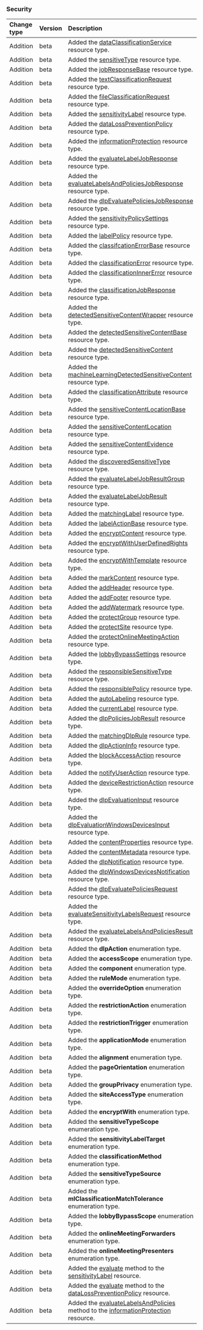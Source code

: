 ### Security

| **Change type** | **Version** | **Description** |
|:---|:---|:---|
|Addition|beta|Added the [dataClassificationService](https://docs.microsoft.com/en-us/graph/api/resources/dataClassificationService?view=graph-rest-beta) resource type.|
|Addition|beta|Added the [sensitiveType](https://docs.microsoft.com/en-us/graph/api/resources/sensitiveType?view=graph-rest-beta) resource type.|
|Addition|beta|Added the [jobResponseBase](https://docs.microsoft.com/en-us/graph/api/resources/jobResponseBase?view=graph-rest-beta) resource type.|
|Addition|beta|Added the [textClassificationRequest](https://docs.microsoft.com/en-us/graph/api/resources/textClassificationRequest?view=graph-rest-beta) resource type.|
|Addition|beta|Added the [fileClassificationRequest](https://docs.microsoft.com/en-us/graph/api/resources/fileClassificationRequest?view=graph-rest-beta) resource type.|
|Addition|beta|Added the [sensitivityLabel](https://docs.microsoft.com/en-us/graph/api/resources/sensitivityLabel?view=graph-rest-beta) resource type.|
|Addition|beta|Added the [dataLossPreventionPolicy](https://docs.microsoft.com/en-us/graph/api/resources/dataLossPreventionPolicy?view=graph-rest-beta) resource type.|
|Addition|beta|Added the [informationProtection](https://docs.microsoft.com/en-us/graph/api/resources/informationProtection?view=graph-rest-beta) resource type.|
|Addition|beta|Added the [evaluateLabelJobResponse](https://docs.microsoft.com/en-us/graph/api/resources/evaluateLabelJobResponse?view=graph-rest-beta) resource type.|
|Addition|beta|Added the [evaluateLabelsAndPoliciesJobResponse](https://docs.microsoft.com/en-us/graph/api/resources/evaluateLabelsAndPoliciesJobResponse?view=graph-rest-beta) resource type.|
|Addition|beta|Added the [dlpEvaluatePoliciesJobResponse](https://docs.microsoft.com/en-us/graph/api/resources/dlpEvaluatePoliciesJobResponse?view=graph-rest-beta) resource type.|
|Addition|beta|Added the [sensitivityPolicySettings](https://docs.microsoft.com/en-us/graph/api/resources/sensitivityPolicySettings?view=graph-rest-beta) resource type.|
|Addition|beta|Added the [labelPolicy](https://docs.microsoft.com/en-us/graph/api/resources/labelPolicy?view=graph-rest-beta) resource type.|
|Addition|beta|Added the [classifcationErrorBase](https://docs.microsoft.com/en-us/graph/api/resources/classifcationErrorBase?view=graph-rest-beta) resource type.|
|Addition|beta|Added the [classificationError](https://docs.microsoft.com/en-us/graph/api/resources/classificationError?view=graph-rest-beta) resource type.|
|Addition|beta|Added the [classificationInnerError](https://docs.microsoft.com/en-us/graph/api/resources/classificationInnerError?view=graph-rest-beta) resource type.|
|Addition|beta|Added the [classificationJobResponse](https://docs.microsoft.com/en-us/graph/api/resources/classificationJobResponse?view=graph-rest-beta) resource type.|
|Addition|beta|Added the [detectedSensitiveContentWrapper](https://docs.microsoft.com/en-us/graph/api/resources/detectedSensitiveContentWrapper?view=graph-rest-beta) resource type.|
|Addition|beta|Added the [detectedSensitiveContentBase](https://docs.microsoft.com/en-us/graph/api/resources/detectedSensitiveContentBase?view=graph-rest-beta) resource type.|
|Addition|beta|Added the [detectedSensitiveContent](https://docs.microsoft.com/en-us/graph/api/resources/detectedSensitiveContent?view=graph-rest-beta) resource type.|
|Addition|beta|Added the [machineLearningDetectedSensitiveContent](https://docs.microsoft.com/en-us/graph/api/resources/machineLearningDetectedSensitiveContent?view=graph-rest-beta) resource type.|
|Addition|beta|Added the [classificationAttribute](https://docs.microsoft.com/en-us/graph/api/resources/classificationAttribute?view=graph-rest-beta) resource type.|
|Addition|beta|Added the [sensitiveContentLocationBase](https://docs.microsoft.com/en-us/graph/api/resources/sensitiveContentLocationBase?view=graph-rest-beta) resource type.|
|Addition|beta|Added the [sensitiveContentLocation](https://docs.microsoft.com/en-us/graph/api/resources/sensitiveContentLocation?view=graph-rest-beta) resource type.|
|Addition|beta|Added the [sensitiveContentEvidence](https://docs.microsoft.com/en-us/graph/api/resources/sensitiveContentEvidence?view=graph-rest-beta) resource type.|
|Addition|beta|Added the [discoveredSensitiveType](https://docs.microsoft.com/en-us/graph/api/resources/discoveredSensitiveType?view=graph-rest-beta) resource type.|
|Addition|beta|Added the [evaluateLabelJobResultGroup](https://docs.microsoft.com/en-us/graph/api/resources/evaluateLabelJobResultGroup?view=graph-rest-beta) resource type.|
|Addition|beta|Added the [evaluateLabelJobResult](https://docs.microsoft.com/en-us/graph/api/resources/evaluateLabelJobResult?view=graph-rest-beta) resource type.|
|Addition|beta|Added the [matchingLabel](https://docs.microsoft.com/en-us/graph/api/resources/matchingLabel?view=graph-rest-beta) resource type.|
|Addition|beta|Added the [labelActionBase](https://docs.microsoft.com/en-us/graph/api/resources/labelActionBase?view=graph-rest-beta) resource type.|
|Addition|beta|Added the [encryptContent](https://docs.microsoft.com/en-us/graph/api/resources/encryptContent?view=graph-rest-beta) resource type.|
|Addition|beta|Added the [encryptWithUserDefinedRights](https://docs.microsoft.com/en-us/graph/api/resources/encryptWithUserDefinedRights?view=graph-rest-beta) resource type.|
|Addition|beta|Added the [encryptWithTemplate](https://docs.microsoft.com/en-us/graph/api/resources/encryptWithTemplate?view=graph-rest-beta) resource type.|
|Addition|beta|Added the [markContent](https://docs.microsoft.com/en-us/graph/api/resources/markContent?view=graph-rest-beta) resource type.|
|Addition|beta|Added the [addHeader](https://docs.microsoft.com/en-us/graph/api/resources/addHeader?view=graph-rest-beta) resource type.|
|Addition|beta|Added the [addFooter](https://docs.microsoft.com/en-us/graph/api/resources/addFooter?view=graph-rest-beta) resource type.|
|Addition|beta|Added the [addWatermark](https://docs.microsoft.com/en-us/graph/api/resources/addWatermark?view=graph-rest-beta) resource type.|
|Addition|beta|Added the [protectGroup](https://docs.microsoft.com/en-us/graph/api/resources/protectGroup?view=graph-rest-beta) resource type.|
|Addition|beta|Added the [protectSite](https://docs.microsoft.com/en-us/graph/api/resources/protectSite?view=graph-rest-beta) resource type.|
|Addition|beta|Added the [protectOnlineMeetingAction](https://docs.microsoft.com/en-us/graph/api/resources/protectOnlineMeetingAction?view=graph-rest-beta) resource type.|
|Addition|beta|Added the [lobbyBypassSettings](https://docs.microsoft.com/en-us/graph/api/resources/lobbyBypassSettings?view=graph-rest-beta) resource type.|
|Addition|beta|Added the [responsibleSensitiveType](https://docs.microsoft.com/en-us/graph/api/resources/responsibleSensitiveType?view=graph-rest-beta) resource type.|
|Addition|beta|Added the [responsiblePolicy](https://docs.microsoft.com/en-us/graph/api/resources/responsiblePolicy?view=graph-rest-beta) resource type.|
|Addition|beta|Added the [autoLabeling](https://docs.microsoft.com/en-us/graph/api/resources/autoLabeling?view=graph-rest-beta) resource type.|
|Addition|beta|Added the [currentLabel](https://docs.microsoft.com/en-us/graph/api/resources/currentLabel?view=graph-rest-beta) resource type.|
|Addition|beta|Added the [dlpPoliciesJobResult](https://docs.microsoft.com/en-us/graph/api/resources/dlpPoliciesJobResult?view=graph-rest-beta) resource type.|
|Addition|beta|Added the [matchingDlpRule](https://docs.microsoft.com/en-us/graph/api/resources/matchingDlpRule?view=graph-rest-beta) resource type.|
|Addition|beta|Added the [dlpActionInfo](https://docs.microsoft.com/en-us/graph/api/resources/dlpActionInfo?view=graph-rest-beta) resource type.|
|Addition|beta|Added the [blockAccessAction](https://docs.microsoft.com/en-us/graph/api/resources/blockAccessAction?view=graph-rest-beta) resource type.|
|Addition|beta|Added the [notifyUserAction](https://docs.microsoft.com/en-us/graph/api/resources/notifyUserAction?view=graph-rest-beta) resource type.|
|Addition|beta|Added the [deviceRestrictionAction](https://docs.microsoft.com/en-us/graph/api/resources/deviceRestrictionAction?view=graph-rest-beta) resource type.|
|Addition|beta|Added the [dlpEvaluationInput](https://docs.microsoft.com/en-us/graph/api/resources/dlpEvaluationInput?view=graph-rest-beta) resource type.|
|Addition|beta|Added the [dlpEvaluationWindowsDevicesInput](https://docs.microsoft.com/en-us/graph/api/resources/dlpEvaluationWindowsDevicesInput?view=graph-rest-beta) resource type.|
|Addition|beta|Added the [contentProperties](https://docs.microsoft.com/en-us/graph/api/resources/contentProperties?view=graph-rest-beta) resource type.|
|Addition|beta|Added the [contentMetadata](https://docs.microsoft.com/en-us/graph/api/resources/contentMetadata?view=graph-rest-beta) resource type.|
|Addition|beta|Added the [dlpNotification](https://docs.microsoft.com/en-us/graph/api/resources/dlpNotification?view=graph-rest-beta) resource type.|
|Addition|beta|Added the [dlpWindowsDevicesNotification](https://docs.microsoft.com/en-us/graph/api/resources/dlpWindowsDevicesNotification?view=graph-rest-beta) resource type.|
|Addition|beta|Added the [dlpEvaluatePoliciesRequest](https://docs.microsoft.com/en-us/graph/api/resources/dlpEvaluatePoliciesRequest?view=graph-rest-beta) resource type.|
|Addition|beta|Added the [evaluateSensitivityLabelsRequest](https://docs.microsoft.com/en-us/graph/api/resources/evaluateSensitivityLabelsRequest?view=graph-rest-beta) resource type.|
|Addition|beta|Added the [evaluateLabelsAndPoliciesResult](https://docs.microsoft.com/en-us/graph/api/resources/evaluateLabelsAndPoliciesResult?view=graph-rest-beta) resource type.|
|Addition|beta|Added the **dlpAction** enumeration type.|
|Addition|beta|Added the **accessScope** enumeration type.|
|Addition|beta|Added the **component** enumeration type.|
|Addition|beta|Added the **ruleMode** enumeration type.|
|Addition|beta|Added the **overrideOption** enumeration type.|
|Addition|beta|Added the **restrictionAction** enumeration type.|
|Addition|beta|Added the **restrictionTrigger** enumeration type.|
|Addition|beta|Added the **applicationMode** enumeration type.|
|Addition|beta|Added the **alignment** enumeration type.|
|Addition|beta|Added the **pageOrientation** enumeration type.|
|Addition|beta|Added the **groupPrivacy** enumeration type.|
|Addition|beta|Added the **siteAccessType** enumeration type.|
|Addition|beta|Added the **encryptWith** enumeration type.|
|Addition|beta|Added the **sensitiveTypeScope** enumeration type.|
|Addition|beta|Added the **sensitivityLabelTarget** enumeration type.|
|Addition|beta|Added the **classificationMethod** enumeration type.|
|Addition|beta|Added the **sensitiveTypeSource** enumeration type.|
|Addition|beta|Added the **mlClassificationMatchTolerance** enumeration type.|
|Addition|beta|Added the **lobbyBypassScope** enumeration type.|
|Addition|beta|Added the **onlineMeetingForwarders** enumeration type.|
|Addition|beta|Added the **onlineMeetingPresenters** enumeration type.|
|Addition|beta|Added the [evaluate](https://docs.microsoft.com/en-us/graph/api/sensitivityLabel-evaluate?view=graph-rest-beta) method to the [sensitivityLabel](https://docs.microsoft.com/en-us/graph/api/resources/sensitivityLabel?view=graph-rest-beta) resource.|
|Addition|beta|Added the [evaluate](https://docs.microsoft.com/en-us/graph/api/dataLossPreventionPolicy-evaluate?view=graph-rest-beta) method to the [dataLossPreventionPolicy](https://docs.microsoft.com/en-us/graph/api/resources/dataLossPreventionPolicy?view=graph-rest-beta) resource.|
|Addition|beta|Added the [evaluateLabelsAndPolicies](https://docs.microsoft.com/en-us/graph/api/informationProtection-evaluateLabelsAndPolicies?view=graph-rest-beta) method to the [informationProtection](https://docs.microsoft.com/en-us/graph/api/resources/informationProtection?view=graph-rest-beta) resource.|
